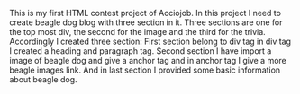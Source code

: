 
This is my first HTML contest project of Acciojob.
In this project I need to create beagle dog blog with three section in it.
Three sections are one for the top most div, the second for the image and the third for the trivia.
Accordingly I created three section:
First section belong to div tag in div tag I created a heading and paragraph tag.
Second section I have import a image of beagle dog and give a anchor tag and in anchor tag I give a more beagle images link.
And in last section I provided some basic information about beagle dog.